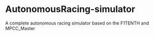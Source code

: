 # AutonomousRacing-simulator
A complete autonomous racing simulator based on the F1TENTH and MPCC_Master 
